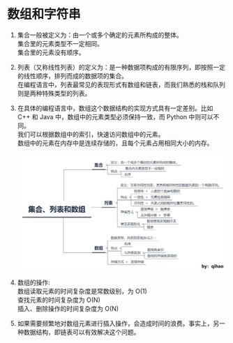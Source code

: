 # 数组和字符串

1. 集合一般被定义为：由一个或多个确定的元素所构成的整体。  
    集合里的元素类型不一定相同。  
    集合里的元素没有顺序。
2. 列表（又称线性列表）的定义为：是一种数据项构成的有限序列，即按照一定的线性顺序，排列而成的数据项的集合。  
    在编程语言中，列表最常见的表现形式有数组和链表，而我们熟悉的栈和队列则是两种特殊类型的列表。
3. 在具体的编程语言中，数组这个数据结构的实现方式具有一定差别。比如 C++ 和 Java 中，数组中的元素类型必须保持一致，而 Python 中则可以不同。  
    我们可以根据数组中的索引，快速访问数组中的元素。  
    数组中的元素在内存中是连续存储的，且每个元素占用相同大小的内存。

    ![数据结构](images/1-set-list-array.jpg "集合、列表、数组")

4. 数组的操作:  
    数组读取元素的时间复杂度是常数级别，为 O(1)  
    查找元素的时间复杂度为 O(N)  
    插入、删除操作的时间复杂度为 O(N)
5. 如果需要频繁地对数组元素进行插入操作，会造成时间的浪费。事实上，另一种数据结构，即链表可以有效解决这个问题。
